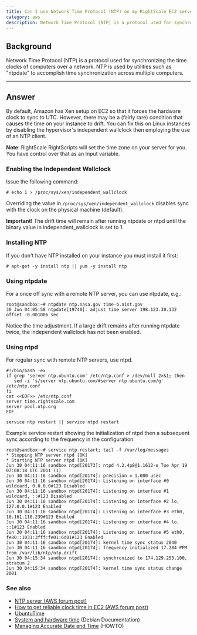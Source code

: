 ```yaml
---
title: Can I use Network Time Protocol (NTP) on my RightScale EC2 servers?
category: aws
description: Network Time Protocol (NTP) is a protocol used for synchronizing the time clocks of computers over a network. NTP is used by utilities such as "ntpdate" to accomplish time synchronization across multiple computers. 
---
```


## Background

Network Time Protocol (NTP) is a protocol used for synchronizing the time clocks of computers over a network. NTP is used by utilities such as "ntpdate" to accomplish time synchronization across multiple computers.

* * *

## Answer

By default, Amazon has Xen setup on EC2 so that it forces the hardware clock to sync to UTC. However, there may be a (fairly rare) condition that causes the time on your instance to drift. You can fix this on Linux instances by disabling the hypervisor's independent wallclock then employing the use of an NTP client.

**Note**: RightScale RightScripts will set the time zone on your server for you. You have control over that as an Input variable.

### Enabling the Independent Wallclock

Issue the following command:

~~~
# echo 1 > /proc/sys/xen/independent_wallclock
~~~

Overriding the value in `/proc/sys/xen/independent_wallclock` disables sync with the clock on the physical machine (default).

**Important!** The drift time will remain after running ntpdate or ntpd until the binary value in independent\_wallclock is set to 1.

### Installing NTP

If you don't have NTP installed on your instance you must install it first:

~~~
# apt-get -y install ntp || yum -y install ntp
~~~

### Using ntpdate

For a once off sync with a remote NTP server, you can use ntpdate, e.g.:

~~~
root@sandbox:~# ntpdate ntp.nasa.gov time-b.nist.gov
30 Jun 04:05:58 ntpdate[19740]: adjust time server 198.123.30.132 offset -0.001006 sec
~~~

Notice the time adjustment. If a large drift remains after running ntpdate twice, the independent wallclock has not been enabled.

### Using ntpd

For regular sync with remote NTP servers, use ntpd.

~~~
#!/bin/bash -ex
if grep 'server ntp.ubuntu.com' /etc/ntp.conf > /dev/null 2>&1; then
   sed -i 's/server ntp.ubuntu.com/#server ntp.ubuntu.com/g' /etc/ntp.conf
fi
cat <<EOF>> /etc/ntp.conf
server time.rightscale.com
server pool.ntp.org
EOF
~~~

~~~
service ntp restart || service ntpd restart
~~~

Example service restart showing the initialization of ntpd then a subsequent sync according to the frequency in the configuration:

~~~
root@sandbox:~# service ntp restart; tail -f /var/log/messages
* Stopping NTP server ntpd [OK]
* Starting NTP server ntpd [OK]
Jun 30 04:11:16 sandbox ntpd[20173]: ntpd 4.2.4p8@1.1612-o Tue Apr 19 07:08:18 UTC 2011 (1)
Jun 30 04:11:16 sandbox ntpd[20174]: precision = 1.000 usec
Jun 30 04:11:16 sandbox ntpd[20174]: Listening on interface #0 wildcard, 0.0.0.0#123 Disabled
Jun 30 04:11:16 sandbox ntpd[20174]: Listening on interface #1 wildcard, ::#123 Disabled
Jun 30 04:11:16 sandbox ntpd[20174]: Listening on interface #2 lo, 127.0.0.1#123 Enabled
Jun 30 04:11:16 sandbox ntpd[20174]: Listening on interface #3 eth0, 10.161.110.239#123 Enabled
Jun 30 04:11:16 sandbox ntpd[20174]: Listening on interface #4 lo, ::1#123 Enabled
Jun 30 04:11:16 sandbox ntpd[20174]: Listening on interface #5 eth0, fe80::1031:3fff:fe01:6d01#123 Enabled
Jun 30 04:11:16 sandbox ntpd[20174]: kernel time sync status 2040
Jun 30 04:11:16 sandbox ntpd[20174]: frequency initialized 17.284 PPM from /var/lib/ntp/ntp.drift
Jun 30 04:15:34 sandbox ntpd[20174]: synchronized to 174.129.253.100, stratum 2
Jun 30 04:15:34 sandbox ntpd[20174]: kernel time sync status change 2001
~~~

### See also

* <a nocheck href='https://forums.aws.amazon.com/thread.jspa?messageID=53658'>NTP server (AWS forum post)</a>
* <a nocheck href='https://forums.aws.amazon.com/thread.jspa?messageID=278626'>How to get reliable clock time in EC2 (AWS forum post)</a>
* [UbuntuTime](https://help.ubuntu.com/community/UbuntuTime)
* [System and hardware time](https://www.debian.org/doc/manuals/debian-reference/ch09.en.html#_system_and_hardware_time) (Debian Documentation)
* <a nocheck href="http://www.tldp.org/HOWTO/TimePrecision-HOWTO/index.html">Managing Accurate Date and Time</a> (HOWTO)
